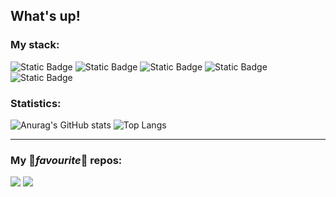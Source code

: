 ## What's up! 

### My stack:

![Static Badge](https://img.shields.io/badge/Unity-black?style=for-the-badge&logo=unity&logoColor=white)
![Static Badge](https://img.shields.io/badge/Android-black?style=for-the-badge&logo=android&logoColor=#3DDC84)
![Static Badge](https://img.shields.io/badge/Blender-black?style=for-the-badge&logo=blender&logoColor=#F5792A)
![Static Badge](https://img.shields.io/badge/CSharp-black?style=for-the-badge&logo=csharp&logoColor=#239120)
![Static Badge](https://img.shields.io/badge/Python-black?style=for-the-badge&logo=python&logoColor=#3776AB)

###  Statistics:
![Anurag's GitHub stats](https://github-readme-stats.vercel.app/api?username=Paccifficul&show_icons=true&theme=tokyonight)
![Top Langs](https://github-readme-stats.vercel.app/api/top-langs/?username=Paccifficul&layout=compact&theme=tokyonight)

---

### My 💞*favourite*💞 repos:

[![](https://github-readme-stats.vercel.app/api/pin/?username=Paccifficul&repo=MyBudget&show_icons=true&theme=tokyonight)](https://github.com/Paccifficul/MyBudget)
[![](https://github-readme-stats.vercel.app/api/pin/?username=Paccifficul&repo=Rental&show_icons=true&theme=tokyonight)](https://github.com/Paccifficul/Rental)
